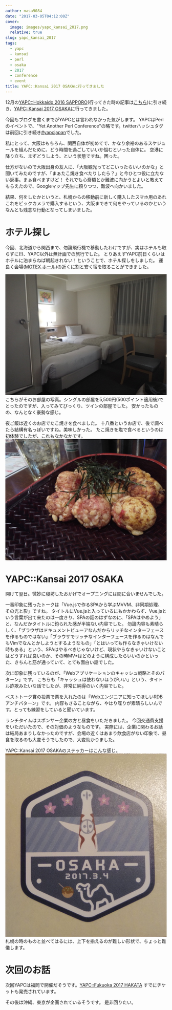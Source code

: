 ```yaml
---
author: nasa9084
date: "2017-03-05T04:12:00Z"
cover:
  image: images/yapc_kansai_2017.png
  relative: true
slug: yapc_kansai_2017
tags:
  - yapc
  - kansai
  - perl
  - osaka
  - 2017
  - conference
  - event
title: YAPC::Kansai 2017 OSAKAに行ってきました
---
```



12月の[YAPC::Hokkaido 2016 SAPPORO](http://yapcjapan.org/2016hokkaido/)(行ってきた時の記事は[こちら](/article/yapc_hokkaido_2016))に引き続き、[YAPC::Kansai 2017 OSAKA](http://yapcjapan.org/2017kansai/)に行ってきました。

今回もブログを書くまでがYAPCとは言われなかった気がします。
YAPCはPerlのイベントで、"Yet Another Perl Conference"の略です。twitterハッシュタグは前回に引き続き[#yapcjapan](https://twitter.com/hashtag/yapcjapan)でした。

私にとって、大阪はもちろん、関西自体が初めてで、かなり余裕のあるスケジュールを組んだために、どう時間を過ごしていいか悩むといった自体に。
空港に降り立ち、まずどうしよう、という状態ですね。困った。

仕方がないので大阪出身の友人に、「大阪観光ってどこいったらいいのかな」と聞いてみたのですが、「まぁたこ焼き食べたりしたら？」と今ひとつ役に立たない返事。まぁ食べますけど！
それでも心斎橋とか難波に向かうとよいと教えてもらえたので、Googleマップ先生に頼りつつ、難波へ向かいました。

結果、何をしたかというと、札幌からの移動前に新しく購入したスマホ用のあれこれをビックカメラで購入するという、大阪まできて何をやっているのかというなんとも残念な行動となってしまいました。

# ホテル探し
今回、北海道から関西まで、勿論飛行機で移動したわけですが、実はホテルも取らずに(!)、YAPC以外は無計画での旅行でした。
とりあえずYAPC前日くらいはホテルに泊まらねば朝起きれない！ということで、ホテル探しをしました。
運良く会場([MOTEX ホール](http://www.motex.co.jp/))の近くに割と安く宿を取ることができました。

![yapc2017kansai_hotel1](images/yapc2017kansai_hotel1.jpg)
こちらがそのお部屋の写真。シングルの部屋を5,500円(500ポイント適用後)でとったのですが、入ってみてびっくり、ツインの部屋でした。
安かったものの、なんとなく豪勢な感じ。

夜ご飯は近くのお店でたこ焼きを食べました。
十八番というお店で、後で調べたら結構有名っぽいですね。美味しかった。
たこ焼きを塩で食べるというのは初体験でしたが、これもなかなかです。
![takoyaki_18ban](images/takoyaki_18ban.jpg)

# YAPC::Kansai 2017 OSAKA
開けて翌日。微妙に寝坊したおかげでオープニングには間に合いませんでした。

一番印象に残ったトークは「Vue.jsで作るSPAから学ぶMVVM、非同期処理、その光と影」ですね。
タイトルにVue.jsと入っているにもかかわらず、Vue.jsという言葉が出て来たのは一度きり、SPAの話のはずなのに、「SPAはやめよう」と、なんだかタイトルに釣られた感が半端ない内容でした。
勿論内容も素晴らしく、「ブラウザはドキュメントビューアなんだからリッチなインターフェースを作るものではない」「ブラウザでリッチなインターフェースを作るのはなんでもVimでなんとかしようとするようなもの」「とはいっても作らなきゃいけない時もある」という、SPAはやるべきじゃないけど、現状やらなきゃいけないことはどうすれば良いのか、その時MV\*はどのように構成したらいいのかといった、きちんと筋が通っていて、とても面白い話でした。

次に印象に残っているのが、「Webアプリケーションのキャッシュ戦略とそのパターン」です。
こちらも「キャッシュは使わないほうがいい」という、タイトル詐欺みたいな話でしたが、非常に納得のいく内容でした。

ベストトーク賞の投票で票を入れたのは「Webエンジニアに知ってほしいRDBアンチパターン」です。
内容もさることながら、やはり喋りが素晴らしいんです。とっても練習をしていると聞いています。

ランチタイムはスポンサー企業の方と昼食をいただきました。
今回交通費支援をいただいたので、その対価のようなものです。
実際には、企業に関わるお話は結局あまりしなかったのですが、会場の近くはあまり飲食店がない印象で、昼食を取るのも大変そうでしたので、大変助かりました。

YAPC::Kansai 2017 OSAKAのステッカーはこんな感じ。
![yapc_kansai2017_sticker](images/yapc_kansai2017_sticker.jpg)
札幌の時のものと並べてはるには、上下を揃えるのが難しい形状で、ちょっと難儀します。

# 次回のお話
次回YAPCは福岡で開催だそうです。[YAPC::Fukuoka 2017 HAKATA](http://yapcjapan.org/2017fukuoka/)
すでにチケットも発売されています。

その後は沖縄、東京が企画されているそうです。
是非回りたい。

